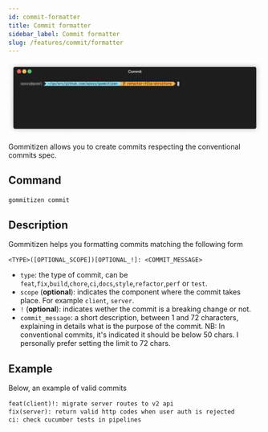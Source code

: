 ```yaml
---
id: commit-formatter
title: Commit formatter
sidebar_label: Commit formatter
slug: /features/commit/formatter
---
```


![Commit CLI gif](../static/img/gif/commit.gif)

Gommitizen allows you to create commits respecting the conventional commits spec.

## Command

```bash
gommitizen commit
```

## Description

Gommitizen helps you formatting commits matching the following form

```
<TYPE>([OPTIONAL_SCOPE])[OPTIONAL_!]: <COMMIT_MESSAGE>
```

- `type`: the type of commit, can be `feat`,`fix`,`build`,`chore`,`ci`,`docs`,`style`,`refactor`,`perf` or `test`.
- `scope` (**optional**): indicates the component where the commit takes place. For example `client`, `server`.
- `!` (**optional**): indicates wether the commit is a breaking change or not.
- `commit_message`: a short description, between 1 and 72 characters, explaining in details what is the purpose of the commit. NB: In conventional commits, it's indicated it should be below 50 chars. I personally prefer setting the limit to 72 chars.

## Example

Below, an example of valid commits

```
feat(client)!: migrate server routes to v2 api
fix(server): return valid http codes when user auth is rejected
ci: check cucumber tests in pipelines
```